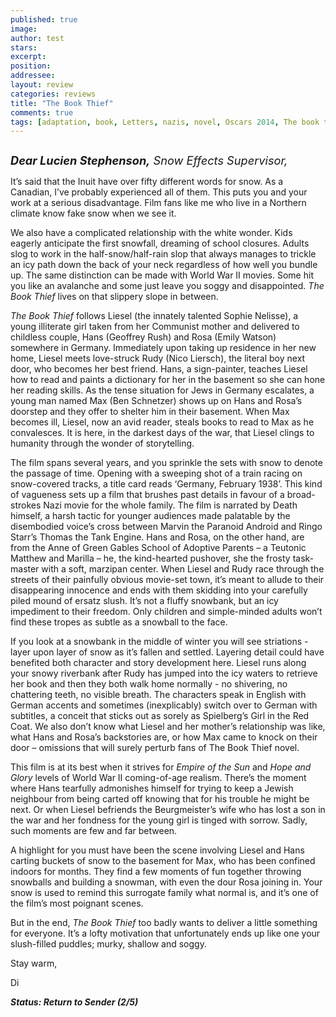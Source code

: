 ```yaml
---
published: true
image:
author: test 
stars: 
excerpt: 
position: 
addressee: 
layout: review
categories: reviews
title: "The Book Thief"
comments: true
tags: [adaptation, book, Letters, nazis, novel, Oscars 2014, The book thief, world war 2, wwII]
---
```

<div><p><span class="full-image-block ssNonEditable"><span><a href="/letters/2014/1/20/the-book-thief.html"><img src="http://static.squarespace.com/static/5005f6bcc4aa41161b33e89e/5329cf1fe4b07c068ebf74de/5329cf1fe4b07c068ebf7942/1390253114097/The%20Book%20Thief.jpg" alt="" /></a></span></span></p>
<p class="normal"><em style="font-size:130%;"><strong>Dear Lucien Stephenson,</strong> Snow Effects Supervisor,</em></p>
<p class="normal">It&rsquo;s said that the Inuit have over fifty different words for snow. As a Canadian, I&rsquo;ve probably experienced all of them. This puts you and your work at a serious disadvantage. Film fans like me who live in a Northern climate know fake snow when we see it.</p>
<p class="normal">We also have a complicated relationship with the white wonder. Kids eagerly anticipate the first snowfall, dreaming of school closures. Adults slog to work in the half-snow/half-rain slop that always manages to trickle an icy path down the back of your neck regardless of how well you bundle up. The same distinction can be made with World War II movies. Some hit you like an avalanche and some just leave you soggy and disappointed. <em>The Book Thief</em> lives on that slippery slope in between.</p>
<p class="normal"><em>The Book Thief </em>follows Liesel (the innately talented Sophie Nelisse), a young illiterate girl taken from her Communist mother and delivered to childless couple, Hans (Geoffrey Rush) and Rosa (Emily Watson) somewhere in Germany. Immediately upon taking up residence in her new home, Liesel meets love-struck Rudy (Nico Liersch), the literal boy next door, who becomes her best friend. Hans, a sign-painter, teaches Liesel how to read and paints a dictionary for her in the basement so she can hone her reading skills. As the tense situation for Jews in Germany escalates, a young man named Max (Ben Schnetzer) shows up on Hans and Rosa&rsquo;s doorstep and they offer to shelter him in their basement. When Max becomes ill, Liesel, now an avid reader, steals books to read to Max as he convalesces. It is here, in the darkest days of the war, that Liesel clings to humanity through the wonder of storytelling.</p>
<p>The film spans several years, and you sprinkle the sets with snow to denote the passage of time. Opening with a sweeping shot of a train racing on snow-covered tracks, a title card reads &lsquo;Germany, February 1938&rsquo;. This kind of vagueness sets up a film that brushes past details in favour of a broad-strokes Nazi movie for the whole family. The film is narrated by Death himself, a harsh tactic for younger audiences made palatable by the disembodied voice&rsquo;s cross between Marvin the Paranoid Android and Ringo Starr&rsquo;s Thomas the Tank Engine. Hans and Rosa, on the other hand, are from the Anne of Green Gables School of Adoptive Parents &ndash; a Teutonic Matthew and Marilla &ndash; he, the kind-hearted pushover, she the frosty task-master with a soft, marzipan center. When Liesel and Rudy race through the streets of their painfully obvious movie-set town, it&rsquo;s meant to allude to their disappearing innocence and ends with them skidding into your carefully piled mound of ersatz slush. It&rsquo;s not a fluffy snowbank, but an icy impediment to their freedom. Only children and simple-minded adults won&rsquo;t find these tropes as subtle as a snowball to the face.&nbsp;</p>
<p class="normal">If you look at a snowbank in the middle of winter you will see striations - layer upon layer of snow as it&rsquo;s fallen and settled. Layering detail could have benefited both character and story development here. Liesel runs along your snowy riverbank after Rudy has jumped into the icy waters to retrieve her book and then they both walk home normally - no shivering, no chattering teeth, no visible breath. The characters speak in English with German accents and sometimes (inexplicably) switch over to German with subtitles, a conceit that sticks out as sorely as Spielberg&rsquo;s Girl in the Red Coat. We also don&rsquo;t know what Liesel and her mother&rsquo;s relationship was like, what Hans and Rosa&rsquo;s backstories are, or how Max came to knock on their door &ndash; omissions that will surely perturb fans of The Book Thief novel.</p>
<p class="normal">This film is at its best when it strives for<em> Empire of the Sun</em> and <em>Hope and Glory</em> levels of World War II coming-of-age realism. There&rsquo;s the moment where Hans tearfully admonishes himself for trying to keep a Jewish neighbour from being carted off knowing that for his trouble he might be next. Or when Liesel befriends the Beurgmeister&rsquo;s wife who has lost a son in the war and her fondness for the young girl is tinged with sorrow. Sadly, such moments are few and far between.</p>
<p class="normal">A highlight for you must have been the scene involving Liesel and Hans carting buckets of snow to the basement for Max, who has been confined indoors for months. They find a few moments of fun together throwing snowballs and building a snowman, with even the dour Rosa joining in. Your snow is used to remind this surrogate family what normal is, and it&rsquo;s one of the film&rsquo;s most poignant scenes.&nbsp;</p>
<p class="normal">But in the end, <em>The Book Thief </em>too badly wants to deliver a little something for everyone. It&rsquo;s a lofty motivation that unfortunately ends up like one your slush-filled puddles; murky, shallow and soggy.</p>
<p class="normal">Stay warm,</p>
<p class="normal">Di</p>
<p class="normal"><strong><em>Status: Return to Sender (2/5)</em></strong></p></div>
